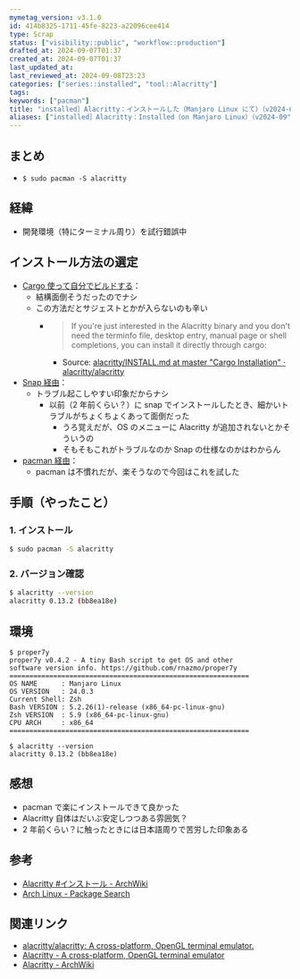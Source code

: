 ```yaml
---
mymetag_version: v3.1.0
id: 414b8325-1711-45fe-8223-a22096cee414
type: Scrap
status: ["visibility::public", "workflow::production"]
drafted_at: 2024-09-07T01:37
created_at: 2024-09-07T01:37
last_updated_at:
last_reviewed_at: 2024-09-08T23:23
categories: ["series::installed", "tool::Alacritty"]
tags:
keywords: ["pacman"]
title: "installed］Alacritty：インストールした（Manjaro Linux にて）（v2024-09"
aliases: ["installed］Alacritty：Installed（on Manjaro Linux）（v2024-09"]
---
```


## まとめ

- `$ sudo pacman -S alacritty`

## 経緯

- 開発環境（特にターミナル周り）を試行錯誤中

## インストール方法の選定

- [Cargo 使って自分でビルドする](https://github.com/alacritty/alacritty/blob/b125b99dd3886a3517f8ecf91dc6cae1ca5378fb/INSTALL.md)：
  - 結構面倒そうだったのでナシ
  - この方法だとサジェストとかが入らないのも辛い
    - > If you're just interested in the Alacritty binary and you don't need the terminfo file, desktop entry, manual page or shell completions, you can install it directly through cargo:
      - Source: [alacritty/INSTALL.md at master "Cargo Installation" · alacritty/alacritty](https://github.com/alacritty/alacritty/blob/b125b99dd3886a3517f8ecf91dc6cae1ca5378fb/INSTALL.md)
- [Snap 経由](https://snapcraft.io/alacritty)：
  - トラブル起こしやすい印象だからナシ
    - 以前（2 年前くらい？）に snap でインストールしたとき、細かいトラブルがちょくちょくあって面倒だった
      - うろ覚えだが、OS のメニューに Alacritty が追加されないとかそういうの
      - そもそもこれがトラブルなのか Snap の仕様なのかはわからん
- [pacman 経由](https://wiki.archlinux.jp/index.php/Alacritty#.E3.82.A4.E3.83.B3.E3.82.B9.E3.83.88.E3.83.BC.E3.83.AB)：
  - pacman は不慣れだが、楽そうなので今回はこれを試した

## 手順（やったこと）

### 1. インストール

```sh
$ sudo pacman -S alacritty
```

### 2. バージョン確認

```sh
$ alacritty --version
alacritty 0.13.2 (bb8ea18e)
```

## 環境

```console
$ proper7y
proper7y v0.4.2 - A tiny Bash script to get OS and other
software version info. https://github.com/rnazmo/proper7y
============================================================
OS NAME      : Manjaro Linux
OS VERSION   : 24.0.3
Current Shell: Zsh
Bash VERSION : 5.2.26(1)-release (x86_64-pc-linux-gnu)
Zsh VERSION  : 5.9 (x86_64-pc-linux-gnu)
CPU ARCH     : x86_64
============================================================

$ alacritty --version
alacritty 0.13.2 (bb8ea18e)
```

## 感想

- pacman で楽にインストールできて良かった
- Alacritty 自体はだいぶ安定しつつある雰囲気？
- 2 年前くらい？に触ったときには日本語周りで苦労した印象ある

## 参考

- [Alacritty #インストール - ArchWiki](https://wiki.archlinux.jp/index.php/Alacritty#.E3.82.A4.E3.83.B3.E3.82.B9.E3.83.88.E3.83.BC.E3.83.AB)
- [Arch Linux - Package Search](https://archlinux.org/packages/?name=alacritty)

## 関連リンク

- [alacritty/alacritty: A cross-platform, OpenGL terminal emulator.](https://github.com/alacritty/alacritty)
- [Alacritty - A cross-platform, OpenGL terminal emulator](https://alacritty.org/)
- [Alacritty - ArchWiki](https://wiki.archlinux.jp/index.php/Alacritty)
